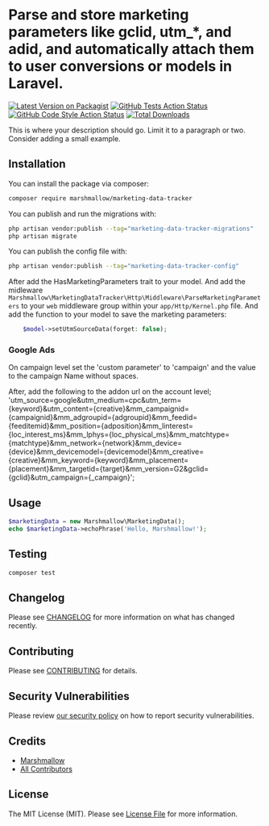 # Parse and store marketing parameters like gclid, utm\_\*, and adid, and automatically attach them to user conversions or models in Laravel.

[![Latest Version on Packagist](https://img.shields.io/packagist/v/marshmallow-packages/marketing-data-tracker.svg?style=flat-square)](https://packagist.org/packages/marshmallow-packages/marketing-data-tracker)
[![GitHub Tests Action Status](https://img.shields.io/github/actions/workflow/status/marshmallow-packages/marketing-data-tracker/run-tests.yml?branch=main&label=tests&style=flat-square)](https://github.com/marshmallow-packages/marketing-data-tracker/actions?query=workflow%3Arun-tests+branch%3Amain)
[![GitHub Code Style Action Status](https://img.shields.io/github/actions/workflow/status/marshmallow-packages/marketing-data-tracker/fix-php-code-style-issues.yml?branch=main&label=code%20style&style=flat-square)](https://github.com/marshmallow-packages/marketing-data-tracker/actions?query=workflow%3A"Fix+PHP+code+style+issues"+branch%3Amain)
[![Total Downloads](https://img.shields.io/packagist/dt/marshmallow-packages/marketing-data-tracker.svg?style=flat-square)](https://packagist.org/packages/marshmallow-packages/marketing-data-tracker)

This is where your description should go. Limit it to a paragraph or two. Consider adding a small example.

## Installation

You can install the package via composer:

```bash
composer require marshmallow/marketing-data-tracker
```

You can publish and run the migrations with:

```bash
php artisan vendor:publish --tag="marketing-data-tracker-migrations"
php artisan migrate
```

You can publish the config file with:

```bash
php artisan vendor:publish --tag="marketing-data-tracker-config"
```

After add the HasMarketingParameters trait to your model. And add the midleware `Marshmallow\MarketingDataTracker\Http\Middleware\ParseMarketingParameters` to your `web` middleware group within your `app/Http/Kernel.php` file.
And add the function to your model to save the marketing parameters:

```php
    $model->setUtmSourceData(forget: false);
```

### Google Ads

On campaign level set the 'custom parameter' to 'campaign' and the value to the campaign Name without spaces.

After, add the following to the addon url on the account level;
'utm_source=google&utm_medium=cpc&utm_term={keyword}&utm_content={creative}&mm_campaignid={campaignid}&mm_adgroupid={adgroupid}&mm_feedid={feeditemid}&mm_position={adposition}&mm_linterest={loc_interest_ms}&mm_lphys={loc_physical_ms}&mm_matchtype={matchtype}&mm_network={network}&mm_device={device}&mm_devicemodel={devicemodel}&mm_creative={creative}&mm_keyword={keyword}&mm_placement={placement}&mm_targetid={target}&mm_version=G2&gclid={gclid}&utm_campaign={\_campaign}';

## Usage

```php
$marketingData = new Marshmallow\MarketingData();
echo $marketingData->echoPhrase('Hello, Marshmallow!');
```

## Testing

```bash
composer test
```

## Changelog

Please see [CHANGELOG](CHANGELOG.md) for more information on what has changed recently.

## Contributing

Please see [CONTRIBUTING](CONTRIBUTING.md) for details.

## Security Vulnerabilities

Please review [our security policy](../../security/policy) on how to report security vulnerabilities.

## Credits

-   [Marshmallow](https://github.com/marshmallow-packages)
-   [All Contributors](../../contributors)

## License

The MIT License (MIT). Please see [License File](LICENSE.md) for more information.
